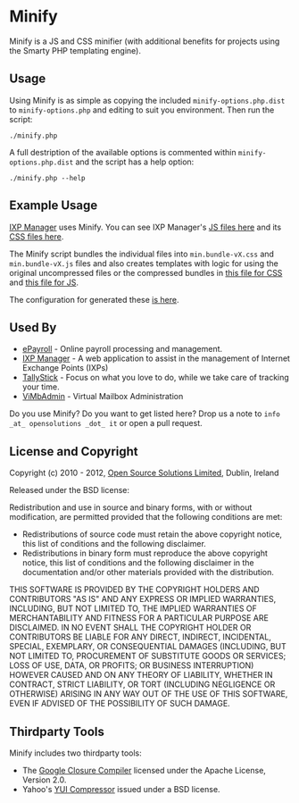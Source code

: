 # Minify

Minify is a JS and CSS minifier (with additional benefits for projects using the Smarty PHP templating engine).

## Usage

Using Minify is as simple as copying the included `minify-options.php.dist` to `minify-options.php` and editing to suit you environment. Then run the script:

    ./minify.php

A full destription of the available options is commented within `minify-options.php.dist` and the script has a help option:

    ./minify.php --help


## Example Usage

[IXP Manager](https://github.com/inex/IXP-Manager) uses Minify. You can see IXP Manager's [JS files here](https://github.com/inex/IXP-Manager/tree/develop/public/js) and its [CSS files here](https://github.com/inex/IXP-Manager/tree/develop/public/css). 

The Minify script bundles the individual files into `min.bundle-vX.css` and `min.bundle-vX.js` files and also creates templates with logic for using the original uncompressed files or the compressed bundles in [this file for CSS](https://github.com/inex/IXP-Manager/blob/develop/application/views/header-css.tpl) and [this file for JS](https://github.com/inex/IXP-Manager/blob/develop/application/views/header-js.tpl).

The configuration for generated these [is here](https://github.com/inex/IXP-Manager/blob/develop/bin/minify-options.php).

## Used By

* [ePayroll](http://www.epayroll.ie/) - Online payroll processing and management.
* [IXP Manager](https://github.com/inex/IXP-Manager) - A web application to assist in the management of Internet Exchange Points (IXPs)
* [TallyStick](http://www.tallystick.net/) - Focus on what you love to do, while we take care of tracking your time.
* [ViMbAdmin](https://github.com/opensolutions/vimbadmin/wiki) - Virtual Mailbox Administration


Do you use Minify? Do you want to get listed here? Drop us a note to `info _at_ opensolutions _dot_ it` or open a pull request.

## License and Copyright

Copyright (c) 2010 - 2012, [Open Source Solutions Limited](http://www.opensolutions.ie/), Dublin, Ireland

Released under the BSD license:

Redistribution and use in source and binary forms, with or without modification, are permitted provided that the following conditions are met:

* Redistributions of source code must retain the above copyright notice, this list of conditions and the following disclaimer.
* Redistributions in binary form must reproduce the above copyright notice, this list of conditions and the following disclaimer in the documentation and/or other materials provided with the distribution.

THIS SOFTWARE IS PROVIDED BY THE COPYRIGHT HOLDERS AND CONTRIBUTORS "AS IS" AND ANY EXPRESS OR IMPLIED WARRANTIES, INCLUDING, BUT NOT LIMITED TO, THE IMPLIED WARRANTIES OF MERCHANTABILITY AND FITNESS FOR A PARTICULAR PURPOSE ARE DISCLAIMED. IN NO EVENT SHALL THE COPYRIGHT HOLDER OR CONTRIBUTORS BE LIABLE FOR ANY DIRECT, INDIRECT, INCIDENTAL, SPECIAL, EXEMPLARY, OR CONSEQUENTIAL DAMAGES (INCLUDING, BUT NOT LIMITED TO, PROCUREMENT OF SUBSTITUTE GOODS OR SERVICES; LOSS OF USE, DATA, OR PROFITS; OR BUSINESS INTERRUPTION) HOWEVER CAUSED AND ON ANY THEORY OF LIABILITY, WHETHER IN CONTRACT, STRICT LIABILITY, OR TORT (INCLUDING NEGLIGENCE OR OTHERWISE) ARISING IN ANY WAY OUT OF THE USE OF THIS SOFTWARE, EVEN IF ADVISED OF THE POSSIBILITY OF SUCH DAMAGE.


## Thirdparty Tools

Minify includes two thirdparty tools:

* The [Google Closure Compiler](http://code.google.com/closure/compiler) licensed under the Apache License, Version 2.0.
* Yahoo's [YUI Compressor](http://developer.yahoo.com/yui/compressor/) issued under a BSD license.


